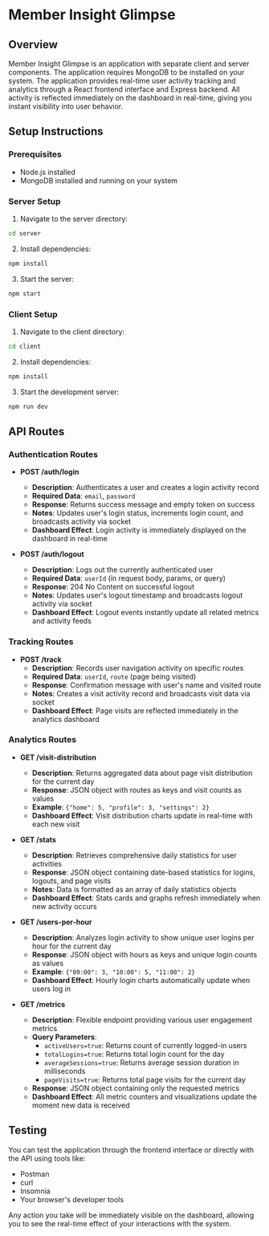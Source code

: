 # Member Insight Glimpse

## Overview
Member Insight Glimpse is an application with separate client and server components. The application requires MongoDB to be installed on your system. The application provides real-time user activity tracking and analytics through a React frontend interface and Express backend. All activity is reflected immediately on the dashboard in real-time, giving you instant visibility into user behavior.

## Setup Instructions

### Prerequisites
- Node.js installed
- MongoDB installed and running on your system

### Server Setup
1. Navigate to the server directory:
```bash
cd server
```

2. Install dependencies:
```bash
npm install
```

3. Start the server:
```bash
npm start
```

### Client Setup
1. Navigate to the client directory:
```bash
cd client
```

2. Install dependencies:
```bash
npm install
```

3. Start the development server:
```bash
npm run dev
```
## API Routes

### Authentication Routes
- **POST /auth/login**
  - **Description**: Authenticates a user and creates a login activity record
  - **Required Data**: `email`, `password`
  - **Response**: Returns success message and empty token on success
  - **Notes**: Updates user's login status, increments login count, and broadcasts activity via socket
  - **Dashboard Effect**: Login activity is immediately displayed on the dashboard in real-time

- **POST /auth/logout**
  - **Description**: Logs out the currently authenticated user
  - **Required Data**: `userId` (in request body, params, or query)
  - **Response**: 204 No Content on successful logout
  - **Notes**: Updates user's logout timestamp and broadcasts logout activity via socket
  - **Dashboard Effect**: Logout events instantly update all related metrics and activity feeds

### Tracking Routes
- **POST /track**
  - **Description**: Records user navigation activity on specific routes
  - **Required Data**: `userId`, `route` (page being visited)
  - **Response**: Confirmation message with user's name and visited route
  - **Notes**: Creates a visit activity record and broadcasts visit data via socket
  - **Dashboard Effect**: Page visits are reflected immediately in the analytics dashboard

### Analytics Routes
- **GET /visit-distribution**
  - **Description**: Returns aggregated data about page visit distribution for the current day
  - **Response**: JSON object with routes as keys and visit counts as values
  - **Example**: `{"home": 5, "profile": 3, "settings": 2}`
  - **Dashboard Effect**: Visit distribution charts update in real-time with each new visit

- **GET /stats**
  - **Description**: Retrieves comprehensive daily statistics for user activities
  - **Response**: JSON object containing date-based statistics for logins, logouts, and page visits
  - **Notes**: Data is formatted as an array of daily statistics objects
  - **Dashboard Effect**: Stats cards and graphs refresh immediately when new activity occurs

- **GET /users-per-hour**
  - **Description**: Analyzes login activity to show unique user logins per hour for the current day
  - **Response**: JSON object with hours as keys and unique login counts as values
  - **Example**: `{"09:00": 3, "10:00": 5, "11:00": 2}`
  - **Dashboard Effect**: Hourly login charts automatically update when users log in

- **GET /metrics**
  - **Description**: Flexible endpoint providing various user engagement metrics
  - **Query Parameters**:
    - `activeUsers=true`: Returns count of currently logged-in users
    - `totalLogins=true`: Returns total login count for the day
    - `averageSessions=true`: Returns average session duration in milliseconds
    - `pageVisits=true`: Returns total page visits for the current day
  - **Response**: JSON object containing only the requested metrics
  - **Dashboard Effect**: All metric counters and visualizations update the moment new data is received

## Testing
You can test the application through the frontend interface or directly with the API using tools like:
- Postman
- curl
- Insomnia
- Your browser's developer tools

Any action you take will be immediately visible on the dashboard, allowing you to see the real-time effect of your interactions with the system.
